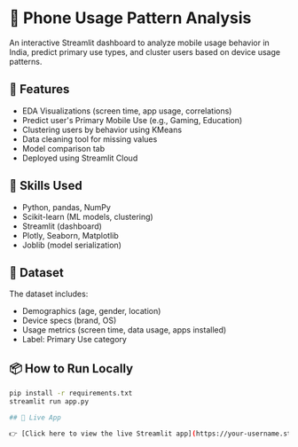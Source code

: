 # 📱 Phone Usage Pattern Analysis

An interactive Streamlit dashboard to analyze mobile usage behavior in India, predict primary use types, and cluster users based on device usage patterns.

## 🚀 Features

- EDA Visualizations (screen time, app usage, correlations)
- Predict user's Primary Mobile Use (e.g., Gaming, Education)
- Clustering users by behavior using KMeans
- Data cleaning tool for missing values
- Model comparison tab
- Deployed using Streamlit Cloud

## 🧠 Skills Used

- Python, pandas, NumPy
- Scikit-learn (ML models, clustering)
- Streamlit (dashboard)
- Plotly, Seaborn, Matplotlib
- Joblib (model serialization)

## 📂 Dataset

The dataset includes:
- Demographics (age, gender, location)
- Device specs (brand, OS)
- Usage metrics (screen time, data usage, apps installed)
- Label: Primary Use category

## 📦 How to Run Locally

```bash
pip install -r requirements.txt
streamlit run app.py

## 🔗 Live App

👉 [Click here to view the live Streamlit app](https://your-username.streamlit.app)

